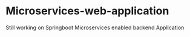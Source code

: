 # Microservices-web-application
Still working on Springboot Microservices enabled backend Application 
